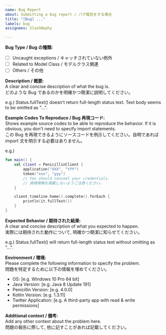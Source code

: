 ```yaml
---
name: Bug Report
about: Submitting a bug report / バグ報告をする場合
title: "[Bug] ..."
labels: bug
assignees: SlashNephy

---
```


**Bug Type / Bug の種類:**
- [ ] Uncaught exceptions / キャッチされていない例外
- [ ] Related to Model Class / モデルクラス関連
- [ ] Others / その他

**Description / 概要:**  
A clear and concise description of what the bug is.  
どのような Bug であるのかを明確かつ簡潔に説明してください。  

e.g.) Status.fullText() doesn't return full-length status text. Text body seems to be omitted as "...".

**Example Codes To Reproduce / Bug 再現コード:**  
Shows example source codes to be able to reproduce the behavior. If it is obvious, you don't need to specify import statements.  
この Bug を再現できるようにソースコードを例示してください。自明であれば import 文を明示する必要はありません。  

e.g.)
```kotlin
fun main() {
    val client = PenicillinClient {
        application("XXX", "YYY")
        token("xxx", "yyy")
        // You should conceal your credentials.
        // 資格情報を掲載しないようご注意ください。
    }

    client.timeline.home().complete().forEach {
        println(it.fullText())
    }
}
```

**Expected Behavior / 期待された結果:**  
A clear and concise description of what you expected to happen.  
実際には期待された動作について, 明確かつ簡潔に知らせてください。  

e.g.) Status.fullText() will return full-length status text without omitting as "...".

**Environment / 環境:**  
Please complete the following information to specify the problem.  
問題を特定するために以下の情報を埋めてください。  

 - OS: [e.g. Windows 10 Pro 64 bit]
 - Java Version: [e.g. Java 8 Update 191]
 - Penicillin Version: [e.g. 4.0.0]
 - Kotlin Version: [e.g. 1.3.11]
 - Twitter Application: [e.g. A third-party app with read & write permissions]

**Additional context / 備考:**  
Add any other context about the problem here.  
問題の報告に際して, 他に記すことがあれば記載してください。
